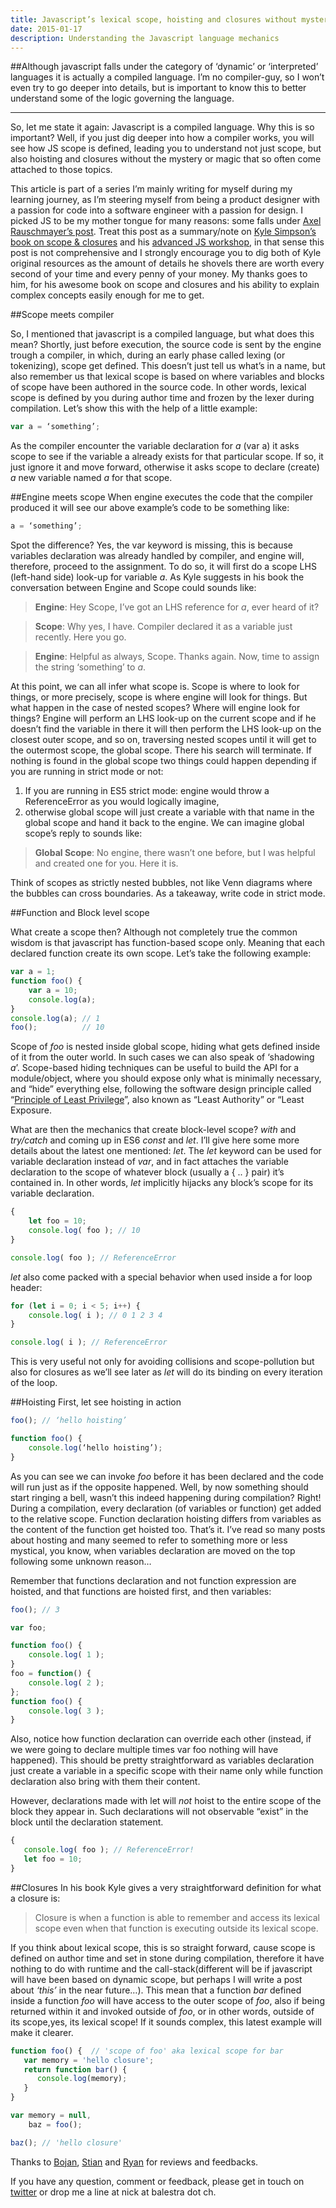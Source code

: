```yaml
---
title: Javascript’s lexical scope, hoisting and closures without mystery
date: 2015-01-17
description: Understanding the Javascript language mechanics
---
```


##Although javascript falls under the category of ‘dynamic’ or ‘interpreted’ languages it is actually a compiled language. I’m no compiler-guy, so I won’t even try to go deeper into details, but is important to know this to better understand some of the logic governing the language.

***

So, let me state it again: Javascript is a compiled language. Why this is so important? Well, if you just dig deeper into how a compiler works, you will see how JS scope is defined, leading you to understand not just scope, but also hoisting and closures without the mystery or magic that so often come attached to those topics.

This article is part of a series I’m mainly writing for myself during my learning journey, as I’m steering myself from being a product designer with a passion for code into a software engineer with a passion for design. I picked JS to be my mother tongue for many reasons: some falls under [Axel Rauschmayer’s post](http://www.2ality.com/2014/07/javascript-survival-guide.html).
Treat this post as a summary/note on [Kyle Simpson’s](https://twitter.com/getify) [book on scope & closures](http://shop.oreilly.com/product/0636920026327.do) and his [advanced JS workshop](https://frontendmasters.com/courses/advanced-javascript/), in that sense this post is not comprehensive and I strongly encourage you to dig both of Kyle original resources as the amount of details he shovels there are worth every second of your time and every penny of your money. My thanks goes to him, for his awesome book on scope and closures and his ability to explain complex concepts easily enough for me to get.

##Scope meets compiler

So, I mentioned that javascript is a compiled language, but what does this mean? Shortly, just before execution, the source code is sent by the engine trough a compiler, in which, during an early phase called lexing (or tokenizing), scope get defined. This doesn’t just tell us what’s in a name, but also remember us that lexical scope is based on where variables and blocks of scope have been authored in the source code. In other words, lexical scope is defined by you during author time and frozen by the lexer during compilation. Let’s show this with the help of a little example:

```javascript
var a = ‘something’;
```

As the compiler encounter the variable declaration for *a* (var a) it asks scope to see if the variable a already exists for that particular scope. If so, it just ignore it and move forward, otherwise it asks scope to declare (create) *a* new variable named *a* for that scope.

##Engine meets scope
When engine executes the code that the compiler produced it will see our above example’s code to be something like:

```javascript
a = ‘something’;
```

Spot the difference? Yes, the var keyword is missing, this is because variables declaration was already handled by compiler, and engine will, therefore, proceed to the assignment. To do so, it will first do a scope LHS (left-hand side) look-up for variable *a*. As Kyle suggests in his book the conversation between Engine and Scope could sounds like:


> **Engine**: Hey Scope, I’ve got an LHS reference for *a*, ever heard of it?

> **Scope**: Why yes, I have. Compiler declared it as a variable just recently. Here you go.

> **Engine**: Helpful as always, Scope. Thanks again. Now, time to assign the string ‘something’ to *a*.


At this point, we can all infer what scope is. Scope is where to look for things, or more precisely, scope is where engine will look for things. But what happen in the case of nested scopes? Where will engine look for things? Engine will perform an LHS look-up on the current scope and if he doesn’t find the variable in there it will then perform the LHS look-up on the closest outer scope, and so on, traversing nested scopes until it will get to the outermost scope, the global scope. There his search will terminate. If nothing is found in the global scope two things could happen depending if you are running in strict mode or not:

1. If you are running in ES5 strict mode: engine would throw a ReferenceError as you would logically imagine,
2. otherwise global scope will just create a variable with that name in the global scope and hand it back to the engine. We can imagine global scope’s reply to sounds like:

> **Global Scope**: No engine, there wasn’t one before, but I was helpful and created one for you. Here it is.

Think of scopes as strictly nested bubbles, not like Venn diagrams where the bubbles can cross boundaries. As a takeaway, write code in strict mode.

##Function and Block level scope

What create a scope then? Although not completely true the common wisdom is that javascript has function-based scope only. Meaning that each declared function create its own scope. Let’s take the following example:

```javascript
var a = 1;
function foo() {
    var a = 10;
    console.log(a);
}
console.log(a); // 1
foo();          // 10
```

Scope of *foo* is nested inside global scope, hiding what gets defined inside of it from the outer world. In such cases we can also speak of ‘shadowing *a*’. Scope-based hiding techniques can be useful to build the API for a module/object, where you should expose only what is minimally necessary, and “hide” everything else, following the software design principle called “[Principle of Least Privilege](http://en.wikipedia.org/wiki/Principle_of_least_privilege)”, also known as “Least Authority” or “Least Exposure.

What are then the mechanics that create block-level scope? *with* and *try/catch* and coming up in ES6 *const* and *let*. I’ll give here some more details about the latest one mentioned: *let*. The *let* keyword can be used for variable declaration instead of *var*, and in fact attaches the variable declaration to the scope of whatever block (usually a { .. } pair) it’s contained in. In other words, *let* implicitly hijacks any block’s scope for its variable declaration.

```javascript
{
    let foo = 10;
    console.log( foo ); // 10
}

console.log( foo ); // ReferenceError
```

*let* also come packed with a special behavior when used inside a for loop header:

```javascript
for (let i = 0; i < 5; i++) {
    console.log( i ); // 0 1 2 3 4
}

console.log( i ); // ReferenceError
```

This is very useful not only for avoiding collisions and scope-pollution but also for closures as we’ll see later as *let* will do its binding on every iteration of the loop.

##Hoisting
First, let see hoisting in action

```javascript
foo(); // ‘hello hoisting’

function foo() {
    console.log(‘hello hoisting’);
}
```

As you can see we can invoke *foo* before it has been declared and the code will run just as if the opposite happened. Well, by now something should start ringing a bell, wasn’t this indeed happening during compilation? Right! During a compilation, every declaration (of variables or function) get added to the relative scope. Function declaration hoisting differs from variables as the content of the function get hoisted too. That’s it. I’ve read so many posts about hosting and many seemed to refer to something more or less mystical, you know, when variables declaration are moved on the top following some unknown reason…

Remember that functions declaration and not function expression are hoisted, and that functions are hoisted first, and then variables:

```javascript
foo(); // 3

var foo;

function foo() {
    console.log( 1 );
}
foo = function() {
    console.log( 2 );
};
function foo() {
    console.log( 3 );
}
```

Also, notice how function declaration can override each other (instead, if we were going to declare multiple times var foo nothing will have happened). This should be pretty straightforward as variables declaration just create a variable in a specific scope with their name only while function declaration also bring with them their content.

However, declarations made with let will *not* hoist to the entire scope of the block they appear in. Such declarations will not observable “exist” in the block until the declaration statement.

```javascript
{
   console.log( foo ); // ReferenceError!
   let foo = 10;
}
```

##Closures
In his book Kyle gives a very straightforward definition for what a closure is:

> Closure is when a function is able to remember and access its lexical scope even when that function is executing outside its lexical scope.

If you think about lexical scope, this is so straight forward, cause scope is defined on author time and set in stone during compilation, therefore it have nothing to do with runtime and the call-stack(different will be if javascript will have been based on dynamic scope, but perhaps I will write a post about *‘this’* in the near future…). This mean that a function *bar* defined inside a function *foo* will have access to the outer scope of *foo*, also if being returned within it and invoked outside of *foo*, or in other words, outside of its scope,yes, its lexical scope! If it sounds complex, this latest example will make it clearer.

```javascript
function foo() {  // 'scope of foo' aka lexical scope for bar
   var memory = 'hello closure';
   return function bar() {
      console.log(memory);
   }
}

var memory = null,
    baz = foo();

baz(); // 'hello closure'
```

Thanks to [Bojan](https://twitter.com/bojanpopic), [Stian](https://twitter.com/stipsan) and [Ryan](https://twitter.com/ryanvannin) for reviews and feedbacks.

If you have any question, comment or feedback, please get in touch on [twitter](http://twitter.com/nickbalestra) or drop me a line at nick at balestra dot ch.